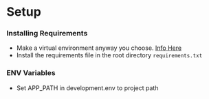 # Setup

### Installing Requirements

* Make a virtual environment anyway you choose. [Info Here](https://docs.python-guide.org/dev/virtualenvs/)
* Install the requirements file in the root directory `requirements.txt`

### ENV Variables
* Set APP_PATH in development.env to project path